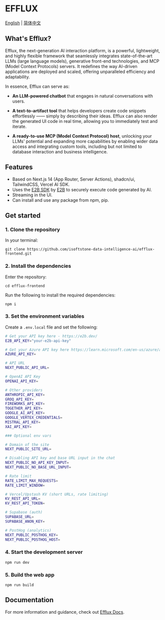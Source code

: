 # EFFLUX

[English](./README.md) | [简体中文](./README_CN.md)

## What's Efflux?

Efflux, the next-generation AI interaction platform, is a powerful, lightweight, and highly flexible framework that seamlessly integrates state-of-the-art LLMs (large language models), generative front-end technologies, and MCP (Model Context Protocols) servers. It redefines the way AI-driven applications are deployed and scaled, offering unparalleled efficiency and adaptability.

In essence, Efflux can serve as:

* **An LLM-powered chatbot** that engages in natural conversations with users.

* **A text-to-artifact tool** that helps developers create code snippets effortlessly —— simply by describing their ideas. Efflux can also render the generated UI code in real time, allowing you to immediately test and iterate. 

* **A ready-to-use MCP (Model Context Protocol) host**, unlocking your LLMs' potential and expanding more capabilities by enabling wider data access and integrating custom tools, including but not limited to database interaction and business intelligence.


## Features

- Based on Next.js 14 (App Router, Server Actions), shadcn/ui, TailwindCSS, Vercel AI SDK.
- Uses the [E2B SDK](https://github.com/e2b-dev/code-interpreter) by [E2B](https://e2b.dev) to securely execute code generated by AI.
- Streaming in the UI.
- Can install and use any package from npm, pip.


## Get started


### 1. Clone the repository

In your terminal:

```
git clone https://github.com/isoftstone-data-intelligence-ai/efflux-frontend.git
```

### 2. Install the dependencies

Enter the repository:

```
cd efflux-frontend
```

Run the following to install the required dependencies:

```
npm i
```

### 3. Set the environment variables

Create a `.env.local` file and set the following:

```sh
# Get your API key here - https://e2b.dev/
E2B_API_KEY="your-e2b-api-key"

# Get your Azure API key here https://learn.microsoft.com/en-us/azure/ai-services/openai/how-to/create-resource?tabs=portal
AZURE_API_KEY=

# API URL
NEXT_PUBLIC_API_URL=

# OpenAI API Key
OPENAI_API_KEY=

# Other providers
ANTHROPIC_API_KEY=
GROQ_API_KEY=
FIREWORKS_API_KEY=
TOGETHER_API_KEY=
GOOGLE_AI_API_KEY=
GOOGLE_VERTEX_CREDENTIALS=
MISTRAL_API_KEY=
XAI_API_KEY=

### Optional env vars

# Domain of the site
NEXT_PUBLIC_SITE_URL=

# Disabling API key and base URL input in the chat
NEXT_PUBLIC_NO_API_KEY_INPUT=
NEXT_PUBLIC_NO_BASE_URL_INPUT=

# Rate limit
RATE_LIMIT_MAX_REQUESTS=
RATE_LIMIT_WINDOW=

# Vercel/Upstash KV (short URLs, rate limiting)
KV_REST_API_URL=
KV_REST_API_TOKEN=

# Supabase (auth)
SUPABASE_URL=
SUPABASE_ANON_KEY=

# PostHog (analytics)
NEXT_PUBLIC_POSTHOG_KEY=
NEXT_PUBLIC_POSTHOG_HOST=
```

### 4. Start the development server

```
npm run dev
```

### 5. Build the web app

```
npm run build
```


## Documentation

For more information and guidance, check out [Efflux Docs](https://jun-ma.github.io/efflux-frontend/). 